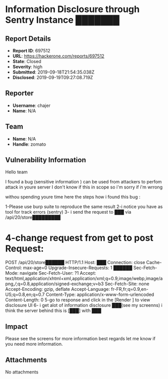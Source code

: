 # Information Disclosure through Sentry Instance ███████

## Report Details
- **Report ID**: 697512
- **URL**: https://hackerone.com/reports/697512
- **State**: Closed
- **Severity**: high
- **Submitted**: 2019-09-18T21:54:35.038Z
- **Disclosed**: 2019-09-19T09:27:08.719Z

## Reporter
- **Username**: chajer
- **Name**: N/A

## Team
- **Name**: N/A
- **Handle**: zomato

## Vulnerability Information
Hello team 


I found a bug (sensitive information ) can be used from attackers to perfom attack in youre server 
I don't know if this in scope so i'm sorry if i'm wrrong 

withou spending youre time 
 here the steps how i found this bug :

1-Please use burp suite to reproduce the same result 
2-i notice you have as tool for track errors (sentry) 
3- i send the request to ███ via /api/20/store█████████

4-change request from get to post 
Request:
==
POST /api/20/store██████ HTTP/1.1
Host: ███
Connection: close
Cache-Control: max-age=0
Upgrade-Insecure-Requests: 1
██████
Sec-Fetch-Mode: navigate
Sec-Fetch-User: ?1
Accept: text/html,application/xhtml+xml,application/xml;q=0.9,image/webp,image/apng,*/*;q=0.8,application/signed-exchange;v=b3
Sec-Fetch-Site: none
Accept-Encoding: gzip, deflate
Accept-Language: fr-FR,fr;q=0.9,en-US;q=0.8,en;q=0.7
Content-Type: application/x-www-form-urlencoded
Content-Length: 0
5-go to response and click in the [Render ] to view disclosure UI 
6- i get alot of information disclosure ███(see my screenns) i think the server behind this is [███] with ███

## Impact

Please see the screens for more information 
best regards 
let me know if you need more information.

## Attachments
No attachments
